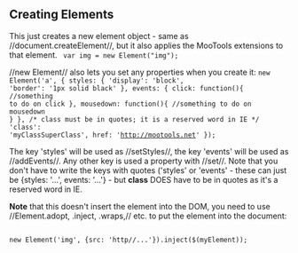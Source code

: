Creating Elements
-----------------

This just creates a new element object - same as //document.createElement//, but it also applies the MooTools extensions to that element.
<code javascript>
var img = new Element("img");
</code>

//new Element// also lets you set any properties when you create it:
<code javascript>new Element('a', {
	styles: {
		'display': 'block',
		'border': '1px solid black'
	},
	events: {
		click: function(){
			//something to do on click
		},
		mousedown: function(){
			//something to do on mousedown
		}
	},
	/*	class must be in quotes; it is a reserved word in IE	*/
	'class': 'myClassSuperClass',
	href: 'http://mootools.net'
});</code>

The key 'styles' will be used as //setStyles//, the key 'events' will be used as //addEvents//. Any other key is used a property with //set//. Note that you don't have to write the keys with quotes ('styles' or 'events' - these can just be {styles: '...', events: '...'} - but **class** DOES have to be in quotes as it's a reserved word in IE.

**Note** that this doesn't insert the element into the DOM, you need to use //Element.adopt, .inject, .wraps,// etc. to put the element into the document:

<code javascript>
new Element('img', {src: 'http//...'}).inject($(myElement));
</code>
